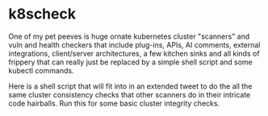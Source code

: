 # k8scheck

One of my pet peeves is huge ornate kubernetes cluster "scanners" and vuln and health checkers that include plug-ins, APIs,  AI comments, external integrations, client/server architectures, a few kitchen sinks and all kinds of frippery that can really just be replaced by a simple shell script and some kubectl commands.

Here is a shell script that will fit into in an extended tweet to do the all the same cluster consistency checks that other scanners do in their intricate code hairballs. Run this for some basic cluster integrity checks.
